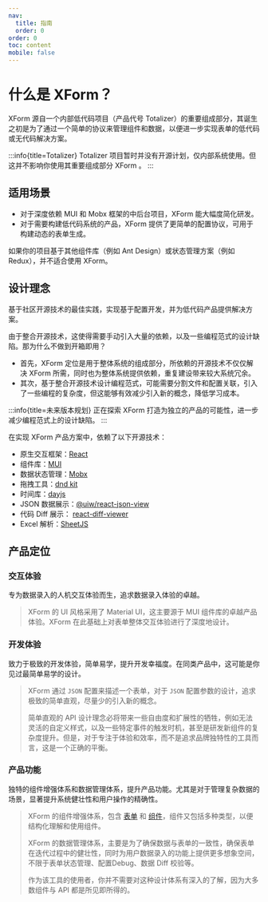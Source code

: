 ```yaml
---
nav:
  title: 指南
  order: 0
order: 0
toc: content
mobile: false
---
```


# 什么是 XForm？

XForm 源自一个内部低代码项目（产品代号 Totalizer）的重要组成部分，其诞生之初是为了通过一个简单的协议来管理组件和数据，以便进一步实现表单的低代码或无代码解决方案。

:::info{title=Totalizer}
Totalizer 项目暂时并没有开源计划，仅内部系统使用。但这并不影响你使用其重要组成部分 XForm 。
:::

## 适用场景

* 对于深度依赖 MUI 和 Mobx 框架的中后台项目，XForm 能大幅度简化研发。
* 对于需要构建低代码系统的产品，XForm 提供了更简单的配置协议，可用于构建动态的表单生成。

如果你的项目基于其他组件库（例如 Ant Design）或状态管理方案（例如 Redux），并不适合使用 XForm。

## 设计理念

基于社区开源技术的最佳实践，实现基于配置开发，并为低代码产品提供解决方案。

由于整合开源技术，这使得需要手动引入大量的依赖，以及一些编程范式的设计缺陷。那为什么不做到开箱即用？

* 首先，XForm 定位是用于整体系统的组成部分，所依赖的开源技术不仅仅解决 XForm 所需，同时也为整体系统提供依赖，重复建设带来较大系统冗余。
* 其次，基于整合开源技术设计编程范式，可能需要分割文件和配置关联，引入了一些编程的复杂度，但这能够有效减少引入新的概念，降低学习成本。

:::info{title=未来版本规划}
正在探索 XForm 打造为独立的产品的可能性，进一步减少编程范式上的设计缺陷。
:::

在实现 XForm 产品方案中，依赖了以下开源技术：

* 原生交互框架：[React](https://react.dev/)
* 组件库：[MUI](https://mui.com/)
* 数据状态管理：[Mobx](https://mobx.js.org/README.html)
* 拖拽工具：[dnd kit](https://dndkit.com/)
* 时间库：[dayjs](https://day.js.org/)
* JSON 数据展示：[@uiw/react-json-view](https://uiwjs.github.io/react-json-view/)
* 代码 Diff 展示： [react-diff-viewer](https://praneshravi.in/react-diff-viewer/)
* Excel 解析：[SheetJS](https://docs.sheetjs.com/docs/)

## 产品定位

### 交互体验

专为数据录入的人机交互体验而生，追求数据录入体验的卓越。

> XForm 的 UI 风格采用了 Material UI，这主要源于 MUI 组件库的卓越产品体验。XForm 在此基础上对表单整体交互体验进行了深度地设计。

### 开发体验

致力于极致的开发体验，简单易学，提升开发幸福度。在同类产品中，这可能是你见过最简单易学的设计。

> XForm 通过 `JSON` 配置来描述一个表单，对于 `JSON` 配置参数的设计，追求极致的简单直观，尽量少的引入新的概念。
> 
> 简单直观的 API 设计理念必将带来一些自由度和扩展性的牺牲，例如无法灵活的自定义样式，以及一些特定事件的触发时机，甚至是研发新组件的复杂度提升。但是，对于专注于体验和效率，而不是追求品牌独特性的工具而言，这是一个正确的平衡。

### 产品功能

独特的组件增强体系和数据管理体系，提升产品功能。尤其是对于管理复杂数据的场景，显著提升系统健壮性和用户操作的精确性。

> XForm 的组件增强体系，包含 [表单](../form/index.md) 和 [组件](../components/index.md)，组件又包括多种类型，以便结构化理解和使用组件。
> 
> XForm 的数据管理体系，主要是为了确保数据与表单的一致性，确保表单在迭代过程中的健壮性，同时为用户数据录入的功能上提供更多想象空间，不限于表单状态管理、配置Debug、数据 Diff 校验等。
>
> 作为该工具的使用者，你并不需要对这种设计体系有深入的了解，因为大多数组件与 API 都是所见即所得的。




